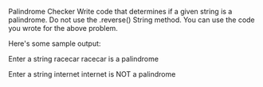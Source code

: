Palindrome Checker
Write code that determines if a given string is a palindrome. Do not use the .reverse() String method. You can use the code you wrote for the above problem.

Here's some sample output:

Enter a string
racecar
racecar is a palindrome

Enter a string
internet
internet is NOT a palindrome
